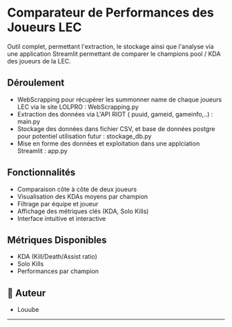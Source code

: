 # Comparateur de Performances des Joueurs LEC

Outil complet, permettant l'extraction, le stockage ainsi que l'analyse via une application Streamlit permettant de comparer le champions pool / KDA des joueurs de la LEC.


## Déroulement

- WebScrapping pour récupérer les summonner name de chaque joueurs LEC via le site LOLPRO : WebScrapping.py
- Extraction des données via L'API RIOT ( puuid, gameid, gameinfo,..) : main.py
- Stockage des données dans fichier CSV, et base de données postgre pour potentiel utilisation futur : stockage_db.py
- Mise en forme des données et exploitation dans une applciation Streamlit : app.py


## Fonctionnalités

- Comparaison côte à côte de deux joueurs
- Visualisation des KDAs moyens par champion
- Filtrage par équipe et joueur
- Affichage des métriques clés (KDA, Solo Kills)
- Interface intuitive et interactive


## Métriques Disponibles

- KDA (Kill/Death/Assist ratio)
- Solo Kills
- Performances par champion



## 👤 Auteur

- Louube

---



